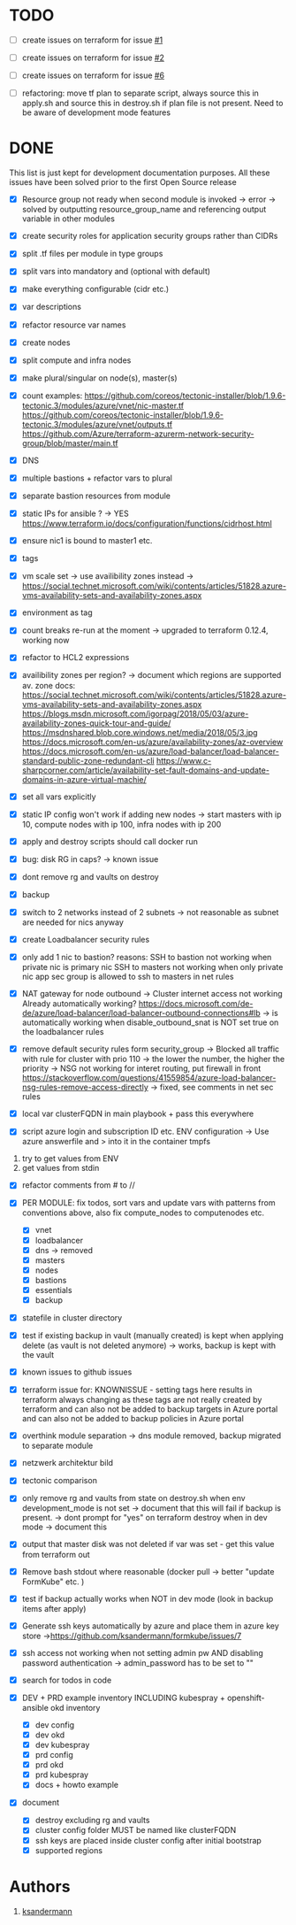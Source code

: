 # TODO

* [ ] create issues on terraform for issue [#1](https://github.com/ksandermann/formkube/issues/1)

* [ ] create issues on terraform for issue [#2](https://github.com/ksandermann/formkube/issues/2)

* [ ] create issues on terraform for issue [#6](https://github.com/ksandermann/formkube/issues/6)

* [ ] refactoring: move tf plan to separate script,
always source this in apply.sh and
source this in destroy.sh if plan file is not present.
Need to be aware of development mode features

# DONE 

This list is just kept for development documentation purposes.
All these issues have been solved prior to the first Open Source release

* [X] Resource group not ready when second module is invoked -> error
-> solved by outputting resource_group_name and referencing output variable in other modules

* [x] create security roles for application security groups rather than CIDRs

* [x] split .tf files per module in type groups

* [x] split vars into mandatory and (optional with default)

* [x] make everything configurable (cidr etc.)

* [x] var descriptions

* [x] refactor resource var names

* [x] create nodes

* [x] split compute and infra nodes

* [x] make plural/singular on node(s), master(s)

* [x] count
examples:
https://github.com/coreos/tectonic-installer/blob/1.9.6-tectonic.3/modules/azure/vnet/nic-master.tf
https://github.com/coreos/tectonic-installer/blob/1.9.6-tectonic.3/modules/azure/vnet/outputs.tf
https://github.com/Azure/terraform-azurerm-network-security-group/blob/master/main.tf

* [x] DNS

* [x] multiple bastions + refactor vars to plural

* [x] separate bastion resources from module

* [x] static IPs for ansible ? -> YES 
https://www.terraform.io/docs/configuration/functions/cidrhost.html

* [x] ensure nic1 is bound to master1 etc. 

* [x] tags

* [x] vm scale set -> use availibility zones instead
-> https://social.technet.microsoft.com/wiki/contents/articles/51828.azure-vms-availability-sets-and-availability-zones.aspx

* [x] environment as tag

* [x] count breaks re-run at the moment
-> upgraded to terraform 0.12.4, working now

* [x] refactor to HCL2 expressions

* [x] availibility zones per region? -> document which regions are supported
av. zone docs:
https://social.technet.microsoft.com/wiki/contents/articles/51828.azure-vms-availability-sets-and-availability-zones.aspx
https://blogs.msdn.microsoft.com/igorpag/2018/05/03/azure-availability-zones-quick-tour-and-guide/
https://msdnshared.blob.core.windows.net/media/2018/05/3.jpg
https://docs.microsoft.com/en-us/azure/availability-zones/az-overview
https://docs.microsoft.com/en-us/azure/load-balancer/load-balancer-standard-public-zone-redundant-cli
https://www.c-sharpcorner.com/article/availability-set-fault-domains-and-update-domains-in-azure-virtual-machie/

* [x] set all vars explicitly

* [x] static IP config won't work if adding new nodes -> start masters with ip 10, compute nodes with ip 100, infra nodes with ip 200

* [x] apply and destroy scripts should call docker run 

* [x] bug: disk RG in caps?
-> known issue

* [x] dont remove rg and vaults on destroy

* [x] backup

* [x] switch to 2 networks instead of 2 subnets
-> not reasonable as subnet are needed for nics anyway

* [x] create Loadbalancer security rules

* [x] only add 1 nic to bastion?
reasons:
SSH to bastion not working when private nic is primary nic
SSH to masters not working when only private nic app sec group is allowed to ssh to masters in net rules

* [x] NAT gateway for node outbound -> Cluster internet access not working
Already automatically working?
https://docs.microsoft.com/de-de/azure/load-balancer/load-balancer-outbound-connections#lb
-> is automatically working when disable_outbound_snat is NOT set true on the loadbalancer rules

* [x] remove default security rules form security_group
-> Blocked all traffic with rule for cluster with prio 110
-> the lower the number, the higher the priority
-> NSG not working for interet routing, put firewall in front
https://stackoverflow.com/questions/41559854/azure-load-balancer-nsg-rules-remove-access-directly
-> fixed, see comments in net sec rules

* [x] local var clusterFQDN in main playbook + pass this everywhere

* [x] script azure login and subscription ID etc. ENV configuration -> Use azure answerfile and > into it in the container tmpfs
1. try to get values from ENV
2. get values from stdin

* [x] refactor comments from # to //

* [x] PER MODULE: fix todos, sort vars and update vars with patterns from conventions above, also fix compute_nodes to computenodes etc.
    * [x] vnet
    * [x] loadbalancer
    * [x] dns -> removed
    * [x] masters
    * [x] nodes
    * [x] bastions
    * [x] essentials
    * [x] backup
    
* [x] statefile in cluster directory

* [x] test if existing backup in vault (manually created) is kept when applying delete (as vault is not deleted anymore)
-> works, backup is kept with the vault

* [x] known issues to github issues

* [x] terraform issue for:
KNOWNISSUE - setting tags here results in terraform always changing as these tags are not really created by terraform
and can also not be added to backup targets in Azure portal
and can also not be added to backup policies in Azure portal
    
* [x] overthink module separation
-> dns module removed, backup migrated to separate module

* [x] netzwerk architektur bild

* [x] tectonic comparison

* [x] only remove rg and vaults from state on destroy.sh when env development_mode is not set -> document that this will fail if backup is present.
-> dont prompt for "yes" on terraform destroy when in dev mode -> document this

* [x] output that master disk was not deleted if var was set - get this value from terraform out

* [x] Remove bash stdout where reasonable (docker pull -> better "update FormKube" etc. )
    
* [x] test if backup actually works when NOT in dev mode (look in backup items after apply)

* [x] Generate ssh keys automatically by azure and place them in azure key store
->https://github.com/ksandermann/formkube/issues/7

* [x] ssh access not working when not setting admin pw AND disabling password authentication
-> admin_password has to be set to ""

* [x] search for todos in code

* [x] DEV + PRD example inventory INCLUDING kubespray + openshift-ansible okd inventory
    * [x] dev config
    * [x] dev okd
    * [x] dev kubespray
    * [x] prd config
    * [x] prd okd
    * [x] prd kubespray
    * [x] docs + howto example
    
* [x] document
    * [x] destroy excluding rg and vaults
    * [x] cluster config folder MUST be named like clusterFQDN
    * [x] ssh keys are placed inside cluster config after initial bootstrap
    * [x] supported regions

# Authors
1. [ksandermann](https://github.com/ksandermann)